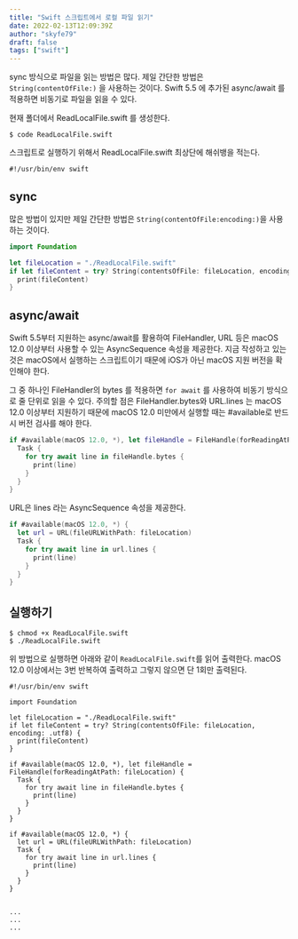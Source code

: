 ```yaml
---
title: "Swift 스크립트에서 로컬 파일 읽기"
date: 2022-02-13T12:09:39Z
author: "skyfe79"
draft: false
tags: ["swift"]
---
```


sync 방식으로 파일을 읽는 방법은 많다. 제일 간단한 방법은 `String(contentOfFile:)` 을 사용하는 것이다. Swift 5.5 에 추가된 async/await 를 적용하면 비동기로 파일을 읽을 수 있다. 

현재 폴더에서 ReadLocalFile.swift 를 생성한다.

```
$ code ReadLocalFile.swift
```

스크립트로 실행하기 위해서 ReadLocalFile.swift 최상단에 해쉬뱅을 적는다.

```
#!/usr/bin/env swift
```

## sync

많은 방법이 있지만 제일 간단한 방법은 `String(contentOfFile:encoding:)`을 사용하는 것이다.

```swift
import Foundation

let fileLocation = "./ReadLocalFile.swift"
if let fileContent = try? String(contentsOfFile: fileLocation, encoding: .utf8) {
  print(fileContent)
}
```

## async/await

Swift 5.5부터 지원하는 async/await를 활용하여 FileHandler, URL 등은 macOS 12.0 이상부터 사용할 수 있는 AsyncSequence 속성을 제공한다. 지금 작성하고 있는 것은 macOS에서 실행하는 스크립트이기 때문에  iOS가 아닌 macOS 지원 버전을 확인해야 한다. 

그 중 하나인 FileHandler의 bytes 를 적용하면 `for await` 를 사용하여 비동기 방식으로 줄 단위로 읽을 수 있다.  주의할 점은 FileHandler.bytes와 URL.lines 는 macOS 12.0 이상부터  지원하기 때문에 macOS 12.0 미만에서 실행할 때는 #available로 반드시 버전 검사를 해야 한다.

```swift
if #available(macOS 12.0, *), let fileHandle = FileHandle(forReadingAtPath: fileLocation) {
  Task {
    for try await line in fileHandle.bytes {
      print(line)
    }
  }
}
```

URL은 lines 라는 AsyncSequence 속성을 제공한다.

```swift
if #available(macOS 12.0, *) {
  let url = URL(fileURLWithPath: fileLocation)
  Task {
    for try await line in url.lines {
      print(line)
    }
  }
}
```

## 실행하기

```
$ chmod +x ReadLocalFile.swift
$ ./ReadLocalFile.swift
```

위 방법으로 실행하면 아래와 같이 `ReadLocalFile.swift`를 읽어 출력한다. macOS 12.0 이상에서는 3번 반복하여 출력하고 그렇지 않으면 단 1회만 출력된다.

```
#!/usr/bin/env swift

import Foundation

let fileLocation = "./ReadLocalFile.swift"
if let fileContent = try? String(contentsOfFile: fileLocation, encoding: .utf8) {
  print(fileContent)
}

if #available(macOS 12.0, *), let fileHandle = FileHandle(forReadingAtPath: fileLocation) {
  Task {
    for try await line in fileHandle.bytes {
      print(line)
    }
  }
}

if #available(macOS 12.0, *) {
  let url = URL(fileURLWithPath: fileLocation)
  Task {
    for try await line in url.lines {
      print(line)
    }
  }
}


...
...
...

```